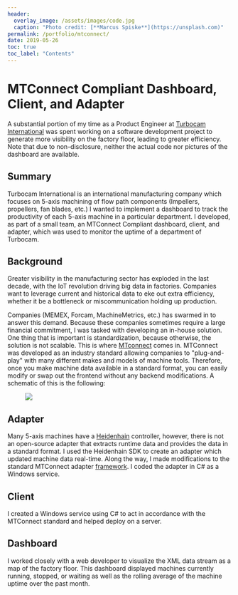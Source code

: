 ```yaml
---
header:
  overlay_image: /assets/images/code.jpg
  caption: "Photo credit: [**Marcus Spiske**](https://unsplash.com)"
permalink: /portfolio/mtconnect/
date: 2019-05-26
toc: true
toc_label: "Contents"
---
```


# MTConnect Compliant Dashboard, Client, and Adapter

A substantial portion of my time as a Product Engineer at [Turbocam International][1] was spent working on a software development project to generate more visibility on the factory floor, leading to greater efficiency. Note that due to non-disclosure, neither the actual code nor pictures of the dashboard are available.

## Summary

Turbocam International is an international manufacturing company which focuses on 5-axis machining of flow path components (Impellers, propellers, fan blades, etc.) I wanted to implement a dashboard to track the productivity of each 5-axis machine in a particular department. I developed, as part of a small team, an MTConnect Compliant dashboard, client, and adapter, which was used to monitor the uptime of a department of Turbocam.

## Background

Greater visibility in the manufacturing sector has exploded in the last decade, with the IoT revolution driving big data in factories. Companies want to leverage current and historical data to eke out extra efficiency, whether it be a bottleneck or miscommunication holding up production.

Companies (MEMEX, Forcam, MachineMetrics, etc.) has swarmed in to answer this demand. Because these companies sometimes require a large financial commitment, I was tasked with developing an in-house solution. One thing that is important is standardization, because otherwise, the solution is not scalable. This is where [MTconnect][2] comes in. MTConnect was developed as an industry standard allowing companies to "plug-and-play" with many different makes and models of machine tools. Therefore, once you make machine data available in a standard format, you can easily modify or swap out the frontend without any backend modifications. A schematic of this is the following:
<figure>
<img src="{{ "/assets/images/mtconnect.PNG" | absolute_url }}">
</figure>


## Adapter

 Many 5-axis machines have a [Heidenhain][3] controller, however, there is not an open-source adapter that extracts runtime data and provides the data in a standard format. I used the Heidenhain SDK to create an adapter which updated machine data real-time. Along the way, I made modifications to the standard MTConnect adapter [framework][4]. I coded the adapter in C# as a Windows service.

## Client

I created a Windows service using C# to act in accordance with the MTConnect standard and helped deploy on a server.

## Dashboard

I worked closely with a web developer to visualize the XML data stream as a map of the factory floor. This dashboard displayed machines currently running, stopped, or waiting as well as the rolling average of the machine uptime over the past month.

[1]: http://www.turbocam.com/

[2]: https://www.mtconnect.org/

[3]: https://www.heidenhain.com/en_US/products/cnc-controls/

[4]: https://github.com/mtconnect/dot_net_sdk
